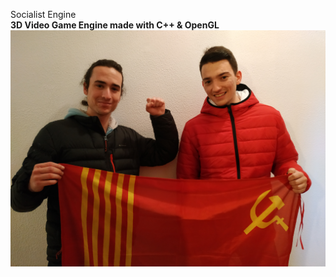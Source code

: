 Socialist Engine <br> <b> 3D Video Game Engine made with C++ & OpenGL<b/> <br/>
![TeamPhoto](TeamPhoto.jpg)